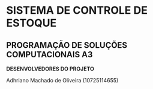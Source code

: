 # SISTEMA DE CONTROLE DE ESTOQUE 
<strong>PROGRAMAÇÃO DE SOLUÇÕES COMPUTACIONAIS A3</strong>
----------------------------------------

<strong>DESENVOLVEDORES DO PROJETO</strong>

Adhriano Machado de Oliveira (10725114655)


